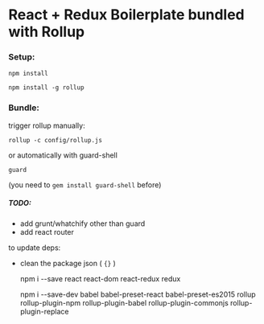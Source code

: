 # React + Redux Boilerplate bundled with Rollup


### Setup:

    npm install

    npm install -g rollup

### Bundle:

trigger rollup manually:

    rollup -c config/rollup.js

or automatically with guard-shell

    guard

(you need to `gem install guard-shell` before)


##### TODO:

- add grunt/whatchify other than guard
- add react router

to update deps:

- clean the package json ( `{}` )

    npm i --save react react-dom react-redux redux

    npm i --save-dev babel babel-preset-react babel-preset-es2015 rollup rollup-plugin-npm rollup-plugin-babel rollup-plugin-commonjs rollup-plugin-replace
